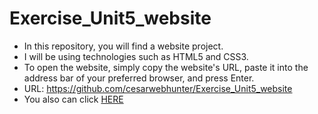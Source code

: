 # Exercise_Unit5_website
- In this repository, you will find a website project.
- I will be using technologies such as HTML5 and CSS3.
- To open the website, simply copy the website's URL, paste it into the address bar of your preferred browser, and press Enter.
- URL: https://github.com/cesarwebhunter/Exercise_Unit5_website
- You also can click [HERE](https://github.com/cesarwebhunter/Exercise_Unit5_website)
